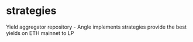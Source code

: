 # strategies
Yield aggregator repository - Angle implements strategies provide the best yields on ETH mainnet to LP
